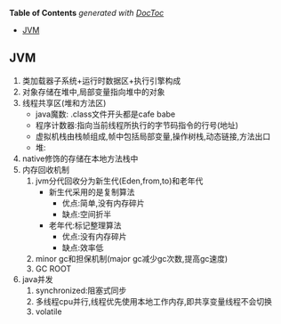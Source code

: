 <!-- START doctoc generated TOC please keep comment here to allow auto update -->
<!-- DON'T EDIT THIS SECTION, INSTEAD RE-RUN doctoc TO UPDATE -->
**Table of Contents**  *generated with [DocToc](https://github.com/thlorenz/doctoc)*

- [JVM](#jvm)

<!-- END doctoc generated TOC please keep comment here to allow auto update -->

## JVM

1. 类加载器子系统+运行时数据区+执行引擎构成
2. 对象存储在堆中,局部变量指向堆中的对象
3. 线程共享区(堆和方法区)
   * java魔数: .class文件开头都是cafe babe
   * 程序计数器:指向当前线程所执行的字节码指令的行号(地址)
   * 虚拟机栈由栈帧组成,帧中包括局部变量,操作树栈,动态链接,方法出口
   * 堆:
4. native修饰的存储在本地方法栈中
5. 内存回收机制
   1. jvm分代回收分为新生代(Eden,from,to)和老年代
      * 新生代采用的是复制算法
        * 优点:简单,没有内存碎片
        * 缺点:空间折半
      * 老年代:标记整理算法
        * 优点:没有内存碎片
        * 缺点:效率低
   2. minor gc和担保机制(major gc减少gc次数,提高gc速度)
   3. GC ROOT
6. java并发
   1. synchronized:阻塞式同步
   2. 多线程cpu并行,线程优先使用本地工作内存,即共享变量线程不会切换
   3. volatile